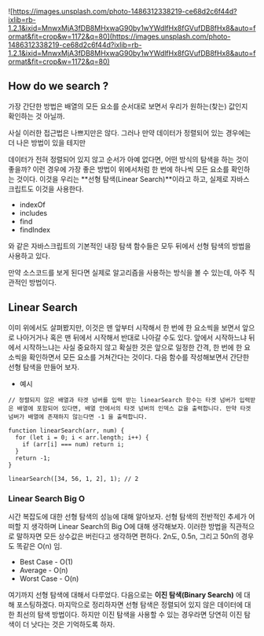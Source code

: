 ![https://images.unsplash.com/photo-1486312338219-ce68d2c6f44d?ixlib=rb-1.2.1&ixid=MnwxMjA3fDB8MHxwaG90by1wYWdlfHx8fGVufDB8fHx8&auto=format&fit=crop&w=1172&q=80](https://images.unsplash.com/photo-1486312338219-ce68d2c6f44d?ixlib=rb-1.2.1&ixid=MnwxMjA3fDB8MHxwaG90by1wYWdlfHx8fGVufDB8fHx8&auto=format&fit=crop&w=1172&q=80)

## How do we search ?

가장 간단한 방법은 배열의 모든 요소를 순서대로 보면서 우리가 원하는(찾는) 값인지 확인하는 것 아닐까.

사실 이러한 접근법은 나쁘지만은 않다. 그러나 만약 데이터가 정렬되어 있는 경우에는 더 나은 방법이 있을 테지만

데이터가 전혀 정렬되어 있지 않고 순서가 아예 없다면, 어떤 방식의 탐색을 하는 것이 좋을까? 이런 경우에 가장 좋은 방법이 위에서처럼 한 번에 하나씩 모든 요소를 확인하는 것이다. 이것을 우리는 **선형 탐색(Linear Search)**이라고 하고, 실제로 자바스크립트도 이것을 사용한다.

- indexOf
- includes
- find
- findIndex

와 같은 자바스크립트의 기본적인 내장 탐색 함수들은 모두 뒤에서 선형 탐색의 방법을 사용하고 있다.

만약 소스코드를 보게 된다면 실제로 알고리즘을 사용하는 방식을 볼 수 있는데, 아주 직관적인 방법이다.

## Linear Search

이미 위에서도 살펴봤지만, 이것은 맨 앞부터 시작해서 한 번에 한 요소씩을 보면서 앞으로 나아거거나 혹은 맨 뒤에서 시작해서 반대로 나아갈 수도 있다. 앞에서 시작하느냐 뒤에서 시작하느냐는 사실 중요하지 않고 확실한 것은 앞으로 일정한 간격, 한 번에 한 요소씩을 확인하면서 모든 요소를 거쳐간다는 것이다. 다음 함수를 작성해보면서 간단한 선형 탐색을 만들어 보자.

- 예시

```tsx
// 정렬되지 않은 배열과 타겟 넘버를 입력 받는 linearSearch 함수는 타겟 넘버가 입력받은 배열에 포함되어 있다면, 배열 안에서의 타겟 넘버의 인덱스 값을 출력합니다. 만약 타겟 넘버가 배열에 존재하지 않는다면 -1 을 출력합니다.

function linearSearch(arr, num) {
  for (let i = 0; i < arr.length; i++) {
    if (arr[i] === num) return i;
  }
  return -1;
}

linearSearch([34, 56, 1, 2], 1); // 2
```

### Linear Search Big O

시간 복잡도에 대한 선형 탐색의 성능에 대해 알아보자. 선형 탐색의 전반적인 추세가 어떠할 지 생각하며 Linear Search의 Big O에 대해 생각해보자. 이러한 방법을 직관적으로 말하자면 모든 상수값은 버린다고 생각하면 편하다. 2n도, 0.5n, 그리고 50n의 경우도 똑같은 O(n) 임.

- Best Case - O(1)
- Average - O(n)
- Worst Case - O(n)

여기까지 선형 탐색에 대해서 다루었다. 다음으로는 **이진 탐색(Binary Search)** 에 대해 포스팅하겠다. 마지막으로 정리하자면 선형 탐색은 정렬되어 있지 않은 데이터에 대한 최선의 탐색 방법이다. 하지만 이진 탐색을 사용할 수 있는 경우라면 당연히 이진 탐색이 더 낫다는 것은 기억하도록 하자.
